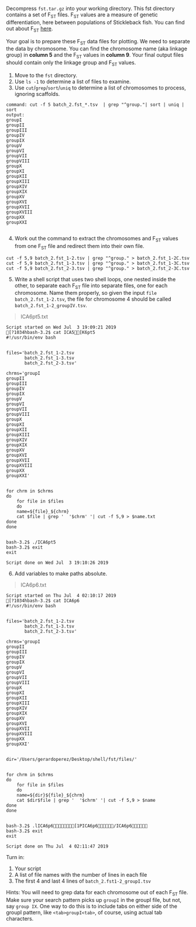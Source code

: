 Decompress ```fst.tar.gz``` into your working directory. This fst directory contains a set of F<sub>ST</sub> files. F<sub>ST</sub> values are a measure of genetic differentiation, here between populations of Stickleback fish. You can find out about F<sub>ST</sub> [here](https://en.wikipedia.org/wiki/Fixation_index). 

Your goal is to prepare these F<sub>ST</sub> data files for plotting. We need to separate the data by chromosome. You can find the chromosome name (aka linkage group) in **column 5** and the F<sub>ST</sub> values in **column 9**. Your final output files should contain only the linkage group and F<sub>ST</sub> values.

1.	Move to the ```fst``` directory. 
2.	Use ```ls -1``` to determine a list of files to examine. 
3.	Use ```cut```/```grep```/```sort```/```uniq``` to determine a list of chromosomes to process, ignoring scaffolds. 
```
command: cut -f 5 batch_2.fst_*.tsv  | grep "^group."| sort | uniq | sort
output: 
groupI
groupII
groupIII
groupIV
groupIX
groupV
groupVI
groupVII
groupVIII
groupX
groupXI
groupXII
groupXIII
groupXIV
groupXIX
groupXV
groupXVI
groupXVII
groupXVIII
groupXX
groupXXI 


```
4.	Work out the command to extract the chromosomes and F<sub>ST</sub> values from one F<sub>ST</sub> file and redirect them into their own file. 
```
cut -f 5,9 batch_2.fst_1-2.tsv | grep "^group." > batch_2.fst_1-2C.tsv 
cut -f 5,9 batch_2.fst_1-3.tsv | grep "^group." > batch_2.fst_1-3C.tsv 
cut -f 5,9 batch_2.fst_2-3.tsv | grep "^group." > batch_2.fst_2-3C.tsv
```
5.	Write a shell script that uses two shell loops, one nested inside the other, to separate each F<sub>ST</sub> file into separate files, one for each chromosome. Name them properly, so given the input ```file batch_2.fst_1-2.tsv```, the file for chromosome 4 should be called ```batch_2.fst_1-2_groupIV.tsv```. 

>ICA6pt5.txt
```
Script started on Wed Jul  3 19:09:21 2019
[?1034hbash-3.2$ cat ICA5[K6pt5
#!/usr/bin/env bash


files='batch_2.fst_1-2.tsv
       batch_2.fst_1-3.tsv
       batch_2.fst_2-3.tsv' 

chrms='groupI
groupII
groupIII
groupIV
groupIX
groupV
groupVI
groupVII
groupVIII
groupX
groupXI
groupXII
groupXIII
groupXIV
groupXIX
groupXV
groupXVI
groupXVII
groupXVIII
groupXX
groupXXI'


for chrm in $chrms
do
	for file in $files 
	do 
	name=${file}_${chrm}
	cat $file | grep '	'$chrm'	'| cut -f 5,9 > $name.txt
done
done


bash-3.2$ ./ICA6pt5
bash-3.2$ exit
exit

Script done on Wed Jul  3 19:10:26 2019
```
6.	Add variables to make paths absolute. 

>ICA6p6.txt

```
Script started on Thu Jul  4 02:10:17 2019
[?1034hbash-3.2$ cat ICA6p6
#!/usr/bin/env bash


files='batch_2.fst_1-2.tsv
       batch_2.fst_1-3.tsv
       batch_2.fst_2-3.tsv'

chrms='groupI
groupII
groupIII
groupIV
groupIX
groupV
groupVI
groupVII
groupVIII
groupX
groupXI
groupXII
groupXIII
groupXIV
groupXIX
groupXV
groupXVI
groupXVII
groupXVIII
groupXX
groupXXI'


dir='/Users/gerardoperez/Desktop/shell/fst/files/'


for chrm in $chrms
do
	for file in $files 
	do 
	name=${dir}${file}_${chrm}
	cat $dir$file | grep '	'$chrm'	'| cut -f 5,9 > $name 
done
done


bash-3.2$ .lICA6p6[1PICA6p6/ICA6p6
bash-3.2$ exit
exit

Script done on Thu Jul  4 02:11:47 2019
```

Turn in:
1. Your script
2. A list of file names with the number of lines in each file
3. The first 4 and last 4 lines of ```batch_2.fst1-2_groupI.tsv```

Hints:
You will need to grep data for each chromosome out of each F<sub>ST</sub> file. Make sure your search pattern picks up ```groupI``` in the groupI file, but not, say ```group IX```. One way to do this is to include tabs on either side of the groupI pattern, like ```<tab>groupI<tab>```, of course, using actual tab characters.
